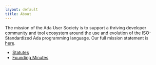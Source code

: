 ```yaml
---
layout: default
title: About
---
```


The mission of the Ada User Society is to support a thriving developer community and tool ecosystem around the use and evolution of the ISO-Standardized Ada programming language. Our full mission statement is <a href="{% link _posts/2025-08-15-ada-user-mission.markdown %}"> here</a>.

* [Statutes](https://drive.google.com/file/d/1PkXEAh_JAOwkJC2ryoNzSPdCgAQcUJk6/view?usp=sharing)
* [Founding Minutes](https://drive.google.com/file/d/1BAMZW5hoNm_5S9wljEhjKyoRWCCREnw8/view?usp=sharing)
